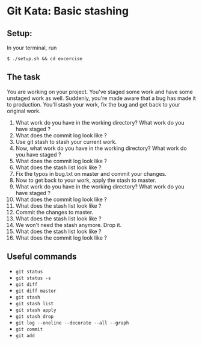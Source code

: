# Git Kata: Basic stashing 

## Setup:

In your terminal, run
```
$ ./setup.sh && cd excercise
```

## The task

You are working on your project. You've staged some work and have some unstaged work as well.
Suddenly, you're made aware that a bug has made it to production. You'll stash your work, fix the bug and get back to your original work.

1. What work do you have in the working directory? What work do you have staged ?
1. What does the commit log look like ?
1. Use git stash to stash your current work.
1. Now, what work do you have in the working directory? What work do you have staged ?
1. What does the commit log look like ?
1. What does the stash list look like ?
1. Fix the typos in bug.txt on master and commit your changes.
1. Now to get back to your work, apply the stash to master.
1. What work do you have in the working directory? What work do you have staged ?
1. What does the commit log look like ?
1. What does the stash list look like ?
1. Commit the changes to master.
1. What does the stash list look like ?
1. We won't need the stash anymore. Drop it.
1. What does the stash list look like ?
1. What does the commit log look like ?


## Useful commands

- `git status`
- `git status -s`
- `git diff`
- `git diff master`
- `git stash`
- `git stash list`
- `git stash apply`
- `git stash drop`
- `git log --oneline --decorate --all --graph`
- `git commit`
- `git add`
